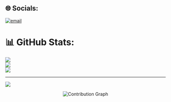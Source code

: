 

## 🌐 Socials:
[![email](https://img.shields.io/badge/Email-D14836?logo=gmail&logoColor=white)](mailto:23bcs12001@cuchd.in) 
# 📊 GitHub Stats:
![](https://github-readme-stats.vercel.app/api?username=rejwar&theme=neon&hide_border=false&include_all_commits=true&count_private=true)<br/>
![](https://nirzak-streak-stats.vercel.app/?user=rejwar&theme=neon&hide_border=false)<br/>
![](https://github-readme-stats.vercel.app/api/top-langs/?username=rejwar&theme=neon&hide_border=false&include_all_commits=true&count_private=true&layout=compact)

---
[![](https://visitcount.itsvg.in/api?id=rejwar&icon=10&color=3)](https://visitcount.itsvg.in)



<div align="center">
  <img src="https://github-readme-activity-graph.vercel.app/graph?username=rejwar&theme=xcode&bg_color=000000&color=ffffff&line=ffffff&point=ffffff&area=true&hide_border=true&custom_title=My%20Contribution%20Graph%20(From%20Start)&from=2000-01-01&to=2099-12-31" alt="Contribution Graph" />
</div>

<!-- Proudly created with GPRM ( https://gprm.itsvg.in ) -->

